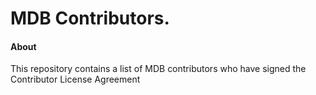 # MDB Contributors.

#### About

This repository contains a list of MDB contributors who have signed the Contributor License Agreement